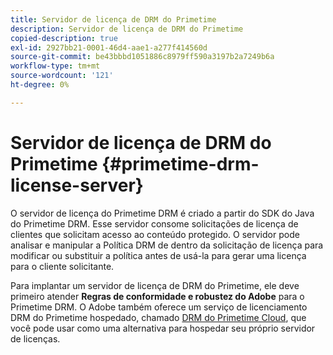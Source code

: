 ```yaml
---
title: Servidor de licença de DRM do Primetime
description: Servidor de licença de DRM do Primetime
copied-description: true
exl-id: 2927bb21-0001-46d4-aae1-a277f414560d
source-git-commit: be43bbbd1051886c8979ff590a3197b2a7249b6a
workflow-type: tm+mt
source-wordcount: '121'
ht-degree: 0%

---
```


# Servidor de licença de DRM do Primetime {#primetime-drm-license-server}

O servidor de licença do Primetime DRM é criado a partir do SDK do Java do Primetime DRM. Esse servidor consome solicitações de licença de clientes que solicitam acesso ao conteúdo protegido. O servidor pode analisar e manipular a Política DRM de dentro da solicitação de licença para modificar ou substituir a política antes de usá-la para gerar uma licença para o cliente solicitante.

Para implantar um servidor de licença de DRM do Primetime, ele deve primeiro atender **Regras de conformidade e robustez do Adobe** para o Primetime DRM. O Adobe também oferece um serviço de licenciamento DRM do Primetime hospedado, chamado [DRM do Primetime Cloud](../cloud-quick-start/whats-included.md), que você pode usar como uma alternativa para hospedar seu próprio servidor de licenças.

